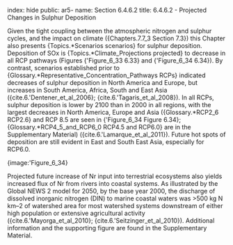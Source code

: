 index: hide
public: ar5-
name: Section 6.4.6.2
title: 6.4.6.2 - Projected Changes in Sulphur Deposition

Given the tight coupling between the atmospheric nitrogen and sulphur cycles, and the impact on climate ({Chapters.7.7_3 Section 7.3}) this Chapter also presents {Topics.*Scenarios scenarios} for sulphur deposition. Deposition of SOx is {Topics.*Climate_Projections projected} to decrease in all RCP pathways (Figures {'Figure_6_33 6.33} and {'Figure_6_34 6.34}). By contrast, scenarios established prior to {Glossary.*Representative_Concentration_Pathways RCPs} indicated decreases of sulphur deposition in North America and Europe, but increases in South America, Africa, South and East Asia ({cite.6.'Dentener_et_al_2006}; {cite.6.'Tagaris_et_al_2008}). In all RCPs, sulphur deposition is lower by 2100 than in 2000 in all regions, with the largest decreases in North America, Europe and Asia ({Glossary.*RCP2_6 RCP2.6} and RCP 8.5 are seen in {'Figure_6_34 Figure 6.34}; {Glossary.*RCP4_5_and_RCP6_0 RCP4.5 and RCP6.0} are in the Supplementary Material) ({cite.6.'Lamarque_et_al_2011}). Future hot spots of deposition are still evident in East and South East Asia, especially for RCP6.0.

{image:'Figure_6_34}

Projected future increase of Nr input into terrestrial ecosystems also yields increased flux of Nr from rivers into coastal systems. As illustrated by the Global NEWS 2 model for 2050, by the base year 2000, the discharge of dissolved inorganic nitrogen (DIN) to marine coastal waters was >500 kg N km–2 of watershed area for most watershed systems downstream of either high population or extensive agricultural activity ({cite.6.'Mayorga_et_al_2010}; {cite.6.'Seitzinger_et_al_2010}). Additional information and the supporting figure are found in the Supplementary Material.
